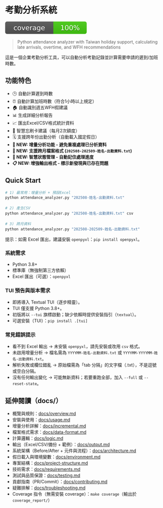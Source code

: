 # 考勤分析系統

[![Coverage](assets/coverage.svg)](docs/testing.md)

> Python attendance analyzer with Taiwan holiday support, calculating late arrivals, overtime, and WFH recommendations

這是一個企業考勤分析工具，可以自動分析考勤記錄並計算需要申請的遲到/加班時數。

## 功能特色

- 🕒 自動計算遲到時數
- ⏰ 自動計算加班時數（符合1小時以上規定）
- 🏠 自動識別週五WFH假建議
- 📊 生成詳細分析報告
- 📈 匯出Excel/CSV格式統計資料
- 🔄 智慧忘刷卡建議（每月2次額度）
- 🗓️ 支援跨年份出勤分析（自動載入國定假日）
- **🚀 NEW: 增量分析功能 - 避免重複處理已分析資料**
- **📁 NEW: 支援跨月檔案格式 (`202508-202509-姓名-出勤資料.txt`)**
- **💾 NEW: 智慧狀態管理 - 自動記住處理進度**
- **📋 NEW: 增強輸出格式 - 標示新發現與已存在問題**

## Quick Start

```bash
# 1) 最常用：增量分析 + 預設Excel
python attendance_analyzer.py "202508-姓名-出勤資料.txt"

# 2) 產生CSV
python attendance_analyzer.py "202508-姓名-出勤資料.txt" csv

# 3) 跨月資料
python attendance_analyzer.py "202508-202509-姓名-出勤資料.txt"
```

提示：如需 Excel 匯出，建議安裝 `openpyxl`：`pip install openpyxl`。

### 系統需求

- Python 3.8+
- 標準庫（無強制第三方依賴）
- Excel 匯出（可選）：`openpyxl`

### TUI 預告與版本需求

- 即將導入 Textual TUI（逐步精靈）。
- TUI 僅支援 Python 3.8+。
- 初版將以 `--tui` 旗標啟動；缺少依賴時提供安裝指引（`textual`）。
- 可選安裝（TUI）：`pip install .[tui]`

### 常見錯誤提示

- 看不到 Excel 輸出 → 未安裝 `openpyxl`，請先安裝或改用 `csv` 格式。
- 未啟用增量分析 → 檔名需為 `YYYYMM-姓名-出勤資料.txt` 或 `YYYYMM-YYYYMM-姓名-出勤資料.txt`。
- 解析失敗或欄位錯亂 → 原始檔需為「tab 分隔」的文字檔（.txt），不是逗號或空白分隔。
- 沒有任何輸出變化 → 可能無新資料；若要重跑全部，加入 `--full` 或 `--reset-state`。

## 延伸閱讀（docs/）

- 概覽與規則：[docs/overview.md](docs/overview.md)
- 安裝與使用：[docs/usage.md](docs/usage.md)
- 增量分析詳解：[docs/incremental.md](docs/incremental.md)
- 檔案格式需求：[docs/data-format.md](docs/data-format.md)
- 計算邏輯：[docs/logic.md](docs/logic.md)
- 輸出（Excel/CSV/備份 + 範例）：[docs/output.md](docs/output.md)
- 系統架構（Before/After + 元件與流程）：[docs/architecture.md](docs/architecture.md)
- 假日載入與環境變數：[docs/environment.md](docs/environment.md)
- 專案結構：[docs/project-structure.md](docs/project-structure.md)
- 技術需求：[docs/requirements.md](docs/requirements.md)
- 測試與品質保證：[docs/testing.md](docs/testing.md)
- 貢獻指南（PR/Commit）：[docs/contributing.md](docs/contributing.md)
- 疑難排解：[docs/troubleshooting.md](docs/troubleshooting.md)
 - Coverage 指令（無需安裝 coverage）：`make coverage`（輸出於 `coverage_report/`）
